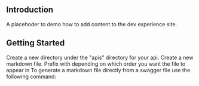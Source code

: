 ## Introduction

A placehoder to demo how to add content to the dev experience site.

## Getting Started ##
Create a new directory under the "apis" directory for your api.
Create a new markdown file.  Prefix with <XX-> depending on which order you want the file to appear in 
To generate a markdown file directly from a swagger file use the following command:


